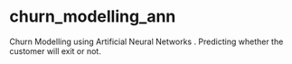 # churn_modelling_ann
Churn Modelling using Artificial Neural Networks .  Predicting whether the customer will exit or not.
